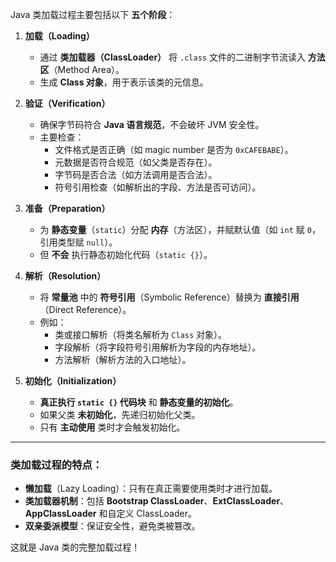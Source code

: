 Java 类加载过程主要包括以下 **五个阶段**：

1. **加载（Loading）**  
   - 通过 **类加载器（ClassLoader）** 将 `.class` 文件的二进制字节流读入 **方法区**（Method Area）。  
   - 生成 **Class 对象**，用于表示该类的元信息。

2. **验证（Verification）**  
   - 确保字节码符合 **Java 语言规范**，不会破坏 JVM 安全性。  
   - 主要检查：
     - 文件格式是否正确（如 magic number 是否为 `0xCAFEBABE`）。
     - 元数据是否符合规范（如父类是否存在）。
     - 字节码是否合法（如方法调用是否合法）。
     - 符号引用检查（如解析出的字段、方法是否可访问）。

3. **准备（Preparation）**  
   - 为 **静态变量**（`static`）分配 **内存**（方法区），并赋默认值（如 `int` 赋 `0`，引用类型赋 `null`）。
   - 但 **不会** 执行静态初始化代码（`static {}`）。

4. **解析（Resolution）**  
   - 将 **常量池** 中的 **符号引用**（Symbolic Reference）替换为 **直接引用**（Direct Reference）。
   - 例如：
     - 类或接口解析（将类名解析为 `Class` 对象）。
     - 字段解析（将字段符号引用解析为字段的内存地址）。
     - 方法解析（解析方法的入口地址）。

5. **初始化（Initialization）**  
   - **真正执行 `static {}` 代码块** 和 **静态变量的初始化**。  
   - 如果父类 **未初始化**，先递归初始化父类。  
   - 只有 **主动使用** 类时才会触发初始化。

---

### 类加载过程的特点：
- **懒加载**（Lazy Loading）：只有在真正需要使用类时才进行加载。  
- **类加载器机制**：包括 **Bootstrap ClassLoader**、**ExtClassLoader**、**AppClassLoader** 和自定义 ClassLoader。  
- **双亲委派模型**：保证安全性，避免类被篡改。

这就是 Java 类的完整加载过程！